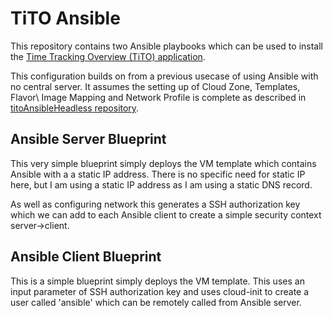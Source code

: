 # TiTO Ansible

This repository contains two Ansible playbooks which can be used to install the [Time Tracking Overview (TiTO) application](https://github.com/vmeoc/Tito).

This configuration builds on from a previous usecase of using Ansible with no central server. It assumes the setting up of Cloud Zone, Templates, Flavor\ Image Mapping and Network Profile is complete as described in [titoAnsibleHeadless repository](https://github.com/darrylcauldwell/titoAnsibleHeadless).

## Ansible Server Blueprint

This very simple blueprint simply deploys the VM template which contains Ansible with a a static IP address. There is no specific need for static IP here,  but I am using a static IP address as I am using a static DNS record.

As well as configuring network this generates a SSH authorization key which we can add to each Ansible client to create a simple security context server->client.

## Ansible Client Blueprint

This is a simple blueprint simply deploys the VM template. This uses an input parameter of SSH authorization key and uses cloud-init to create a user called 'ansible' which can be remotely called from Ansible server.
